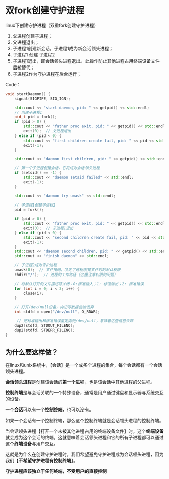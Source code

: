 # 双fork创建守护进程

linux下创建守护进程（双重fork创建守护进程）

1. 父进程创建子进程；
2. 父进程退出；
3. 子进程1创建新会话，子进程1成为新会话领头进程；
4. 子进程1 创建 子进程2
5. 子进程1退出，即会话领头进程退出。此操作防止其他进程占用终端设备文件后被替代；
6. 子进程2作为守护进程在后台运行；

Code：
```cpp
void startDaemon() {
    signal(SIGPIPE, SIG_IGN);

    std::cout << "start daemon, pid: " << getpid() << std::endl;
    // 创建子进程1
    pid_t pid = fork();
    if (pid > 0) {
        std::cout << "father proc exit, pid: " << getpid() << std::endl;
        exit(0);  // 父进程退出
    } else if (pid < 0) {
        std::cout << "first children create fail, pid: " << pid << std::endl;
        exit(-1);
    }

    std::cout << "daemon first children, pid: " << getpid() << std::endl;

    // 第一个子进程创建会话，它将成为会话领头进程
    if (setsid() == -1) {
        std::cout << "daemon setsid failed" << std::endl;
        exit(-1);
    }

    std::cout << "daemon try umask" << std::endl;

    // 子进程1创建子进程2
    pid = fork();

    if (pid > 0) {
        std::cout << "father proc exit, pid: " << getpid() << std::endl;
        exit(0);  // 子进程1退出
    } else if (pid < 0) {
        std::cout << "second children create fail, pid: " << pid << std::endl;
        exit(-1);
    }
    std::cout << "daemon second children, pid: " << getpid() << std::endl;
    std::cout << "finish daemon" << std::endl;

    // 子进程2成为守护进程
    umask(0);  // 文件掩码，决定了进程创建文件时的默认权限
    chdir("/");  // 进程的工作路径（这里注意权限的问题）

    // 将默认打开的文件描述符关闭：0:标准输入；1: 标准输出；2: 标准错误
    for (int i = 0; i < 3; i++) {  
        close(i);
    }
    
    // 打开/dev/null设备，向它写数据会被丢弃
    int stdfd = open("/dev/null", O_RDWR);  

     // 把标准输出和标准错误重定向到/dev/null，意味着这些信息丢弃
    dup2(stdfd, STDOUT_FILENO); 
    dup2(stdfd, STDERR_FILENO);
}
```

## 为什么要这样做？
在linux和unix系统中，【会话】是一个或多个进程的集合，每个会话都有一个会话领头进程。

**会话领头进程**是创建该会话的**第一个进程**，也是该会话中其他进程的父进程。

**控制终端**是与会话关联的一个特殊设备，通常是用户通过键盘和显示器与系统交互的设备。

一个**会话**可以有一个**控制终端**，也可以没有。

如果一个会话有一个控制终端，那么这个控制终端就是会话领头进程的控制终端。

当会话领头进程【打开一个未被其他进程占用的终端设备文件】时，这个**终端设备**就会成为这个会话的终端。这就意味着会话领头进程和它的所有子进程都可以通过这个**终端设备**与用户交互。

这就是为什么在创建守护进程时，我们希望避免守护进程成为会话领头进程，因为我们【**不希望守护进程有控制终端**】。

**守护进程应该独立于任何终端，不受用户的直接控制**



